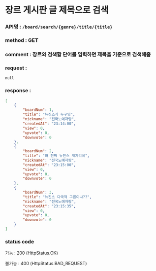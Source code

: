 # 장르 게시판 글 제목으로 검색
### API명 : `/board/search/{genre}/title/{title}`

### method : GET

### comment : 장르와 검색할 단어를 입력하면 제목을 기준으로 검색해줌

### request :
    null

### response :
~~~json
[
    {
        "boardNum": 1,
        "title": "뉴진스가 누구임",
        "nickname": "전국노예자랑",
        "createdAt": "23:14:00",
        "view": 0,
        "upvote": 0,
        "downvote": 0
    },
    {
        "boardNum": 2,
        "title": "와 진짜 뉴진스 개지리네",
        "nickname": "전국노예자랑",
        "createdAt": "23:15:00",
        "view": 0,
        "upvote": 0,
        "downvote": 0
    },
    {
        "boardNum": 3,
        "title": "뉴진스 다국적 그룹이냐??",
        "nickname": "전국노예자랑",
        "createdAt": "23:15:35",
        "view": 0,
        "upvote": 0,
        "downvote": 0
    }
]
~~~

### status code
가능 : 200 (HttpStatus.OK)

불가능 : 400 (HttpStatus.BAD_REQUEST)